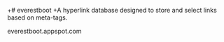+# everestboot
+A hyperlink database designed to store and select links based on meta-tags.

everestboot.appspot.com

